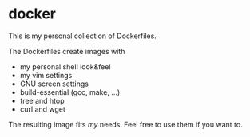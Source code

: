 # docker

This is my personal collection of Dockerfiles.

The Dockerfiles create images with
* my personal shell look&feel
* my vim settings
* GNU screen settings
* build-essential (gcc, make, ...)
* tree and htop
* curl and wget

The resulting image fits *my* needs. Feel free to use them if you want to.

